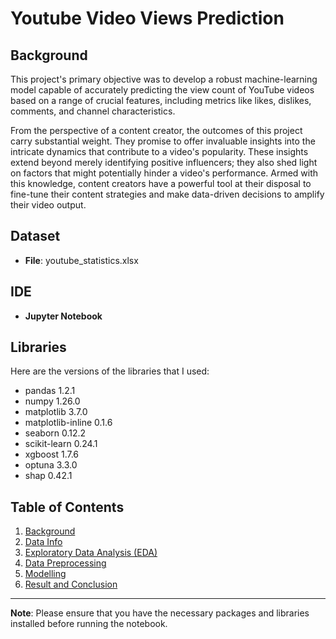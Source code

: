 # Youtube Video Views Prediction


## Background

This project's primary objective was to develop a robust machine-learning model capable of accurately predicting the view count of YouTube videos based on a range of crucial features, including metrics like likes, dislikes, comments, and channel characteristics.

From the perspective of a content creator, the outcomes of this project carry substantial weight. They promise to offer invaluable insights into the intricate dynamics that contribute to a video's popularity. These insights extend beyond merely identifying positive influencers; they also shed light on factors that might potentially hinder a video's performance. Armed with this knowledge, content creators have a powerful tool at their disposal to fine-tune their content strategies and make data-driven decisions to amplify their video output.


## Dataset

- **File**: youtube_statistics.xlsx


## IDE

- **Jupyter Notebook**


## Libraries

Here are the versions of the libraries that I used:

- pandas 1.2.1
- numpy 1.26.0
- matplotlib 3.7.0
- matplotlib-inline 0.1.6
- seaborn 0.12.2
- scikit-learn 0.24.1
- xgboost 1.7.6
- optuna 3.3.0
- shap 0.42.1

## Table of Contents
1. [Background](youtube_video_views_prediction.ipynb#background)
2. [Data Info](youtube_video_views_prediction.ipynb#info)
3. [Exploratory Data Analysis (EDA)](youtube_video_views_prediction.ipynb#eda)
4. [Data Preprocessing](youtube_video_views_prediction.ipynb#dataprep)
5. [Modelling](youtube_video_views_prediction.ipynb#modelling)
6. [Result and Conclusion](youtube_video_views_prediction.ipynb#summary)

---

**Note**: Please ensure that you have the necessary packages and libraries installed before running the notebook.
